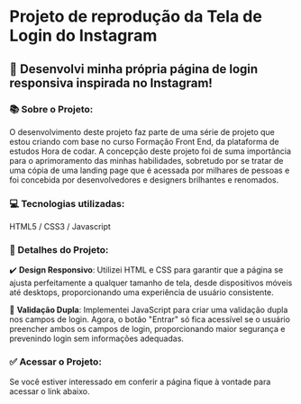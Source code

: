 <h1>Projeto de reprodução da Tela de Login do Instagram</h1>

<h2>🚀 Desenvolvi minha própria página de login responsiva inspirada no Instagram!</h2>

<h3>📚 Sobre o Projeto:</h3>
  O desenvolvimento deste projeto faz parte de uma série de projeto que estou criando com base no curso Formação Front End, da plataforma de estudos Hora de codar. A concepção deste projeto foi de suma importância para o aprimoramento das minhas habilidades, sobretudo por se tratar de uma cópia de uma landing page que é acessada por milhares de pessoas e foi concebida por desenvolvedores e designers brilhantes e renomados.

<h3>💻 Tecnologias utilizadas:</h3>
  HTML5 / CSS3 / Javascript

<h3>🔎 Detalhes do Projeto:</h3>

  ✔️ **Design Responsivo**: Utilizei HTML e CSS para garantir que a página se ajusta perfeitamente a qualquer tamanho de tela, desde dispositivos móveis até desktops, proporcionando uma experiência de usuário consistente.

  🔐 **Validação Dupla**: Implementei JavaScript para criar uma validação dupla nos campos de login. Agora, o botão "Entrar" só fica acessível se o usuário preencher ambos os campos de login, proporcionando maior segurança e prevenindo login sem informações adequadas.

<h3>✅ Acessar o Projeto:</h3>
  Se você estiver interessado em conferir a página fique à vontade para acessar o link abaixo.
